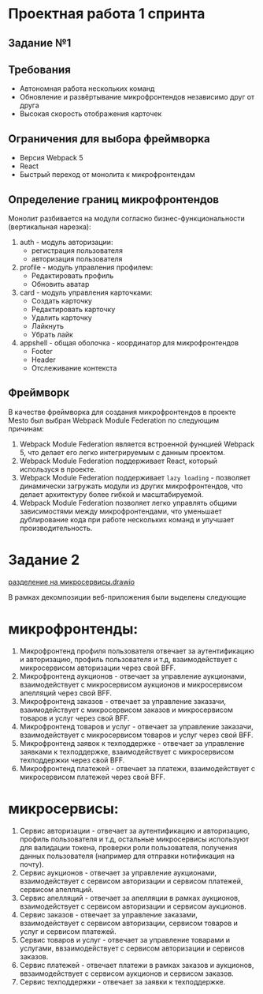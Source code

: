 # Проектная работа 1 спринта

## Задание №1

## Требования

- Автономная работа нескольких команд
- Обновление и развёртывание микрофронтендов независимо друг от друга
- Высокая скорость отображения карточек 

## Ограничения для выбора фреймворка

- Версия Webpack 5
- React
- Быстрый переход от монолита к микрофронтендам

## Определение границ микрофронтендов 

Монолит разбивается на модули согласно бизнес-функциональности (вертикальная нарезка):
1. auth - модуль авторизации:
   - регистрация пользователя
   - авторизация пользователя
2. profile - модуль управления профилем:
   - Редактировать профиль
   - Обновить аватар
3. card - модуль управления карточками: 
   - Создать карточку
   - Редактировать карточку
   - Удалить карточку
   - Лайкнуть
   - Убрать лайк
4. appshell - общая оболочка - координатор для микрофронтендов
   - Footer
   - Header
   - Отслеживание контекста

## Фреймворк

В качестве фреймворка для создания микрофронтендов в проекте Mesto был выбран Webpack Module Federation по следующим причинам:
1. Webpack Module Federation является встроенной функцией Webpack 5, что делает его легко интегрируемым с данным проектом.
2. Webpack Module Federation поддерживает React, который используся в проекте. 
3. Webpack Module Federation поддерживает `lazy loading` - позволяет динамически загружать модули из других микрофронтендов, что делает архитектуру более гибкой и масштабируемой.
4. Webpack Module Federation позволяет легко управлять общими зависимостями между микрофронтендами, что уменьшает дублирование кода при работе нескольких команд и улучшает производительность.

# Задание 2

[разделение на микросервисы.drawio](./sprint_1_task_2_microservices)

В рамках декомпозиции веб-приложения были выделены следующие

# микрофронтенды:
1. Микрофронтенд профиля пользователя отвечает за аутентификацию и авторизацию, профиль пользователя и т.д,
взаимодействует с микросервисом авторизации через свой BFF.
2. Микрофронтенд аукционов - отвечает за управление аукционами, взаимодействует с микросервисом аукционов и микросервисом апелляций через свой BFF.
3. Микрофронтенд заказов - отвечает за управление заказачи, взаимодействует с микросервисом заказов и микросервисом товаров и услуг через свой BFF.
4. Микрофронтенд товаров и услуг - отвечает за управление заказачи, взаимодействует с микросервисом товаров и услуг через свой BFF.
5. Микрофронтенд заявок к техподдержке - отвечает за управление заявками к техподдержке, взаимодействует с микросервисом техподдержки через свой BFF.
6. Микрофронтенд платежей - отвечает за платежи, взаимодействует с микросервисом платежей через свой BFF.

# микросервисы:
1. Сервис авторизации - отвечает за аутентификацию и авторизацию, профиль пользователя и т.д, остальные микросервисы используют для валидации токена, проверки роли пользователя, получения данных пользователя (например для отправки нотификация на почту).
2. Сервис аукционов - отвечает за управление аукционами, взаимодействует с сервисом авторизации и сервисом платежей, сервисом апелляций.
3. Сервис апелляций - отвечает за апелляции в рамках аукционов, взаимодействует с сервисом авторизации и сервисом аукционов.
4. Сервис заказов - отвечает за управление заказами, взаимодействует с сервисом авторизации, сервисом товаров и услуг и сервисом платежей.
5. Сервис товаров и услуг  - отвечает за управление товарами и услугами, ввзаимодействует с сервисом авторизации и сервисов заказов.
6. Сервис платежей  - отвечает платежи в рамках заказов и аукционов, ввзаимодействует с сервисом аукционов и сервисом заказов.
7. Сервис техподдержки  - отвечает за заявки к техподдержке.